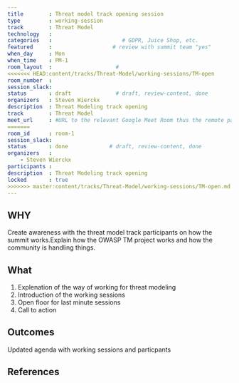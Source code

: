```yaml
---
title        : Threat model track opening session
type         : working-session
track        : Threat Model
technology   :
categories   :                      # GDPR, Juice Shop, etc.
featured     :                   # review with summit team "yes"
when_day     : Mon
when_time    : PM-1
room_layout  :                    #
<<<<<<< HEAD:content/tracks/Threat-Model/working-sessions/TM-open
room_number  :
session_slack:
status       : draft              # draft, review-content, done
organizers   : Steven Wierckx
description  : Threat Modeling track opening
track        : Threat Model
meet_url     : #URL to the relevant Google Meet Room thus the remote participants can join a session
=======
room_id      : room-1
session_slack:
status       : done             # draft, review-content, done
organizers   :
    - Steven Wierckx
participants :
description  : Threat Modeling track opening
locked       : true
>>>>>>> master:content/tracks/Threat-Model/working-sessions/TM-open.md
---
```


## WHY

Create awareness with the threat model track participants on how the summit works.Explain how the OWASP TM project works and how the community is handling things.

## What

1. Explenation of the way of working for threat modeling
2. Introduction of the working sessions
3. Open floor for last minute sessions
4. Call to action

## Outcomes

Updated agenda with working sessions and particpants

## References
